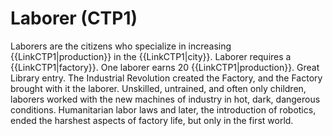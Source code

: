 # Laborer (CTP1)

Laborers are the citizens who specialize in increasing {{LinkCTP1|production}} in the {{LinkCTP1|city}}. Laborer requires a {{LinkCTP1|factory}}. One laborer earns 20 {{LinkCTP1|production}}.
Great Library entry.
The Industrial Revolution created the Factory, and the Factory brought with it the laborer. Unskilled, untrained, and often only children, laborers worked with the new machines of industry in hot, dark, dangerous conditions. Humanitarian labor laws and later, the introduction of robotics, ended the harshest aspects of factory life, but only in the first world.